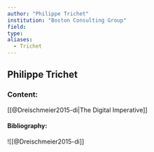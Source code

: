 ```yaml
---
author: "Philippe Trichet"
institution: "Boston Consulting Group"
field:
type:
aliases:
  - Trichet
---
```


## Philippe Trichet

### Content:
[[@Dreischmeier2015-di|The Digital Imperative]]

#### Bibliography:

![[@Dreischmeier2015-di]]